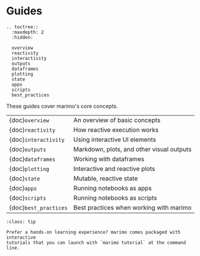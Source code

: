 # Guides

```{eval-rst}
.. toctree::
  :maxdepth: 2
  :hidden:

  overview
  reactivity
  interactivity
  outputs
  dataframes
  plotting
  state
  apps
  scripts
  best_practices
```

These guides cover marimo's core concepts.

|                       |                                           |
| :-------------------- | :---------------------------------------- |
| {doc}`overview`       | An overview of basic concepts             |
| {doc}`reactivity`     | How reactive execution works              |
| {doc}`interactivity`  | Using interactive UI elements             |
| {doc}`outputs`        | Markdown, plots, and other visual outputs |
| {doc}`dataframes`     | Working with dataframes                   |
| {doc}`plotting`       | Interactive and reactive plots            |
| {doc}`state`          | Mutable, reactive state                   |
| {doc}`apps`           | Running notebooks as apps                 |
| {doc}`scripts`        | Running notebooks as scripts              |
| {doc}`best_practices` | Best practices when working with marimo   |

```{admonition} Learn by doing!
:class: tip

Prefer a hands-on learning experience? marimo comes packaged with interactive
tutorials that you can launch with `marimo tutorial` at the command line.
```
